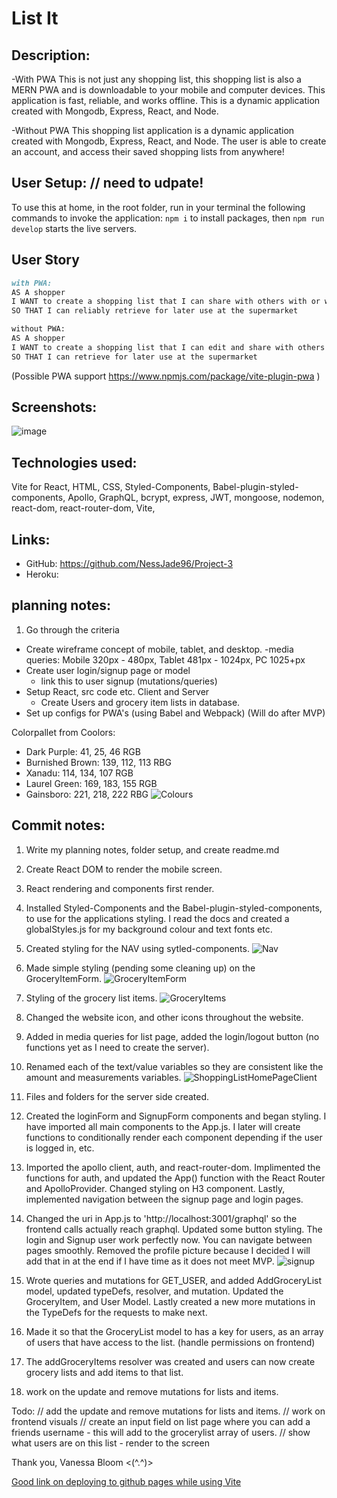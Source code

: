 # List It

## Description:

-With PWA
This is not just any shopping list, this shopping list is also a MERN PWA and is downloadable to your mobile and computer devices. This application is fast, reliable, and works offline. This is a dynamic application created with Mongodb, Express, React, and Node.

-Without PWA
This shopping list application is a dynamic application created with Mongodb, Express, React, and Node. The user is able to create an account, and access their saved shopping lists from anywhere!

## User Setup: // need to udpate!

To use this at home, in the root folder, run in your terminal the following commands to invoke the application:
`npm i` to install packages,
then `npm run develop` starts the live servers.

## User Story

```md
with PWA:
AS A shopper
I WANT to create a shopping list that I can share with others with or without an internet connection
SO THAT I can reliably retrieve for later use at the supermarket

without PWA:
AS A shopper
I WANT to create a shopping list that I can edit and share with others
SO THAT I can retrieve for later use at the supermarket
```

(Possible PWA support https://www.npmjs.com/package/vite-plugin-pwa )

## Screenshots:

![image](./assets/wireframe.PNG)

## Technologies used:

Vite for React, HTML, CSS, Styled-Components, Babel-plugin-styled-components, Apollo, GraphQL, bcrypt, express, JWT, mongoose, nodemon, react-dom, react-router-dom, Vite,

## Links:

- GitHub: https://github.com/NessJade96/Project-3
- Heroku:

## planning notes:

1. Go through the criteria

- Create wireframe concept of mobile, tablet, and desktop.
  -media queries: Mobile 320px - 480px, Tablet 481px - 1024px, PC 1025+px
- Create user login/signup page or model
  - link this to user signup (mutations/queries)
- Setup React, src code etc. Client and Server
  - Create Users and grocery item lists in database.
- Set up configs for PWA's (using Babel and Webpack) (Will do after MVP)

Colorpallet from Coolors:

- Dark Purple: 41, 25, 46 RGB
- Burnished Brown: 139, 112, 113 RBG
- Xanadu: 114, 134, 107 RGB
- Laurel Green: 169, 183, 155 RGB
- Gainsboro: 221, 218, 222 RBG
  ![Colours](./assets/Colour%20Theme.jpg)

## Commit notes:

1. Write my planning notes, folder setup, and create readme.md

2. Create React DOM to render the mobile screen.

3. React rendering and components first render.

4. Installed Styled-Components and the Babel-plugin-styled-components, to use for the applications styling. I read the docs and created a globalStyles.js for my background colour and text fonts etc.

5. Created styling for the NAV using sytled-components.
   ![Nav](./assets/Mobile-Nav-Style.jpg)

6. Made simple styling (pending some cleaning up) on the GroceryItemForm.
   ![GroceryItemForm](./assets/GroceryItemForm-styling.jpg)

7. Styling of the grocery list items.
   ![GroceryItems](./assets/GroceryListItems.jpg)

8. Changed the website icon, and other icons throughout the website.

9. Added in media queries for list page, added the login/logout button (no functions yet as I need to create the server).

10. Renamed each of the text/value variables so they are consistent like the amount and measurements variables.
    ![ShoppingListHomePageClient](./assets/MVP%20of%20grocery%20list%20CLIENT.jpg)

11. Files and folders for the server side created.

12. Created the loginForm and SignupForm components and began styling. I have imported all main components to the App.js. I later will create functions to conditionally render each component depending if the user is logged in, etc.

13. Imported the apollo client, auth, and react-router-dom. Implimented the functions for auth, and updated the App() function with the React Router and ApolloProvider. Changed styling on H3 component. Lastly, implemented navigation between the signup page and login pages.

14. Changed the uri in App.js to 'http://localhost:3001/graphql' so the frontend calls actually reach graphql. Updated some button styling. The login and Signup user work perfectly now. You can navigate between pages smoothly. Removed the profile picture because I decided I will add that in at the end if I have time as it does not meet MVP.
    ![signup](./assets/Signup%20page.jpg)

15. Wrote queries and mutations for GET_USER, and added AddGroceryList model, updated typeDefs, resolver, and mutation. Updated the GroceryItem, and User Model. Lastly created a new more mutations in the TypeDefs for the requests to make next.

16. Made it so that the GroceryList model to has a key for users, as an array of users that have access to the list. (handle permissions on frontend)

17. The addGroceryItems resolver was created and users can now create grocery lists and add items to that list.

18. work on the update and remove mutations for lists and items.

Todo:
// add the update and remove mutations for lists and items.
// work on frontend visuals
// create an input field on list page where you can add a friends username - this will add to the grocerylist array of users.
// show what users are on this list - render to the screen

Thank you, Vanessa Bloom <(^.^)>

[Good link on deploying to github pages while using Vite](https://dev.to/shashannkbawa/deploying-vite-app-to-github-pages-3ane)
